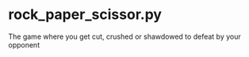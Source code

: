 # rock_paper_scissor.py
The game where you get cut, crushed or shawdowed to defeat by your opponent
